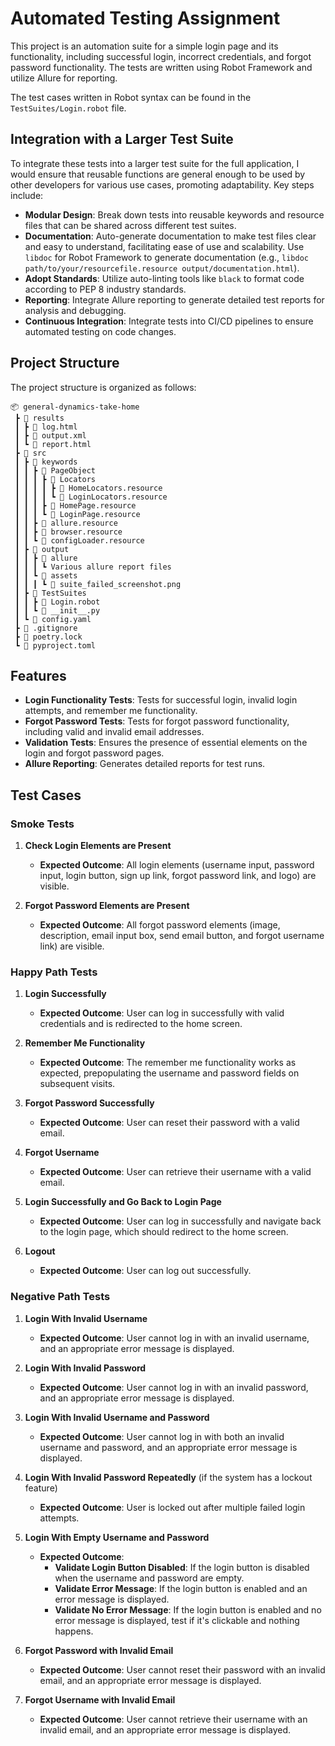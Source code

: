 # Automated Testing Assignment

This project is an automation suite for a simple login page and its functionality, including successful login, incorrect credentials, and forgot password functionality. The tests are written using Robot Framework and utilize Allure for reporting.

The test cases written in Robot syntax can be found in the `TestSuites/Login.robot` file.

## Integration with a Larger Test Suite

To integrate these tests into a larger test suite for the full application, I would ensure that reusable functions are general enough to be used by other developers for various use cases, promoting adaptability. Key steps include:

- **Modular Design**: Break down tests into reusable keywords and resource files that can be shared across different test suites.
- **Documentation**: Auto-generate documentation to make test files clear and easy to understand, facilitating ease of use and scalability. Use `libdoc` for Robot Framework to generate documentation (e.g., `libdoc path/to/your/resourcefile.resource output/documentation.html`).
- **Adopt Standards**: Utilize auto-linting tools like `black` to format code according to PEP 8 industry standards.
- **Reporting**: Integrate Allure reporting to generate detailed test reports for analysis and debugging.
- **Continuous Integration**: Integrate tests into CI/CD pipelines to ensure automated testing on code changes.

## Project Structure

The project structure is organized as follows:

```plaintext
📦 general-dynamics-take-home
 ┣ 📂 results
 ┃ ┣ 📜 log.html
 ┃ ┣ 📜 output.xml
 ┃ ┗ 📜 report.html
 ┣ 📂 src
 ┃ ┣ 📂 keywords
 ┃ ┃ ┣ 📂 PageObject
 ┃ ┃ ┃ ┣ 📂 Locators
 ┃ ┃ ┃ ┃ ┣ 📜 HomeLocators.resource
 ┃ ┃ ┃ ┃ ┗ 📜 LoginLocators.resource
 ┃ ┃ ┃ ┣ 📜 HomePage.resource
 ┃ ┃ ┃ ┗ 📜 LoginPage.resource
 ┃ ┃ ┣ 📜 allure.resource
 ┃ ┃ ┣ 📜 browser.resource
 ┃ ┃ ┗ 📜 configLoader.resource
 ┃ ┣ 📂 output
 ┃ ┃ ┣ 📂 allure
 ┃ ┃ ┃ ┗ Various allure report files
 ┃ ┃ ┗ 📂 assets
 ┃ ┃ ┃ ┗ 📜 suite_failed_screenshot.png
 ┃ ┣ 📂 TestSuites
 ┃ ┃ ┣ 📜 Login.robot
 ┃ ┃ ┗ 📜 __init__.py
 ┃ ┗ 📜 config.yaml
 ┣ 📜 .gitignore
 ┣ 📜 poetry.lock
 ┗ 📜 pyproject.toml
```

## Features

- **Login Functionality Tests**: Tests for successful login, invalid login attempts, and remember me functionality.
- **Forgot Password Tests**: Tests for forgot password functionality, including valid and invalid email addresses.
- **Validation Tests**: Ensures the presence of essential elements on the login and forgot password pages.
- **Allure Reporting**: Generates detailed reports for test runs.

## Test Cases

### Smoke Tests

1. **Check Login Elements are Present**
   - **Expected Outcome**: All login elements (username input, password input, login button, sign up link, forgot password link, and logo) are visible.

2. **Forgot Password Elements are Present**
   - **Expected Outcome**: All forgot password elements (image, description, email input box, send email button, and forgot username link) are visible.

### Happy Path Tests

1. **Login Successfully**
   - **Expected Outcome**: User can log in successfully with valid credentials and is redirected to the home screen.

2. **Remember Me Functionality**
   - **Expected Outcome**: The remember me functionality works as expected, prepopulating the username and password fields on subsequent visits.

3. **Forgot Password Successfully**
   - **Expected Outcome**: User can reset their password with a valid email.

4. **Forgot Username**
   - **Expected Outcome**: User can retrieve their username with a valid email.

5. **Login Successfully and Go Back to Login Page**
   - **Expected Outcome**: User can log in successfully and navigate back to the login page, which should redirect to the home screen.

6. **Logout**
   - **Expected Outcome**: User can log out successfully.

### Negative Path Tests

1. **Login With Invalid Username**
   - **Expected Outcome**: User cannot log in with an invalid username, and an appropriate error message is displayed.

2. **Login With Invalid Password**
   - **Expected Outcome**: User cannot log in with an invalid password, and an appropriate error message is displayed.

3. **Login With Invalid Username and Password**
   - **Expected Outcome**: User cannot log in with both an invalid username and password, and an appropriate error message is displayed.

4. **Login With Invalid Password Repeatedly** (if the system has a lockout feature)
   - **Expected Outcome**: User is locked out after multiple failed login attempts.

5. **Login With Empty Username and Password**
   - **Expected Outcome**:
     - **Validate Login Button Disabled**: If the login button is disabled when the username and password are empty.
     - **Validate Error Message**: If the login button is enabled and an error message is displayed.
     - **Validate No Error Message**: If the login button is enabled and no error message is displayed, test if it's clickable and nothing happens.

6. **Forgot Password with Invalid Email**
   - **Expected Outcome**: User cannot reset their password with an invalid email, and an appropriate error message is displayed.

7. **Forgot Username with Invalid Email**
   - **Expected Outcome**: User cannot retrieve their username with an invalid email, and an appropriate error message is displayed.